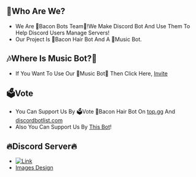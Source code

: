 ## 🤔Who Are We?
 - We Are 🤖Bacon Bots Team🥓!We Make Discord Bot And Use Them To Help Discord Users Manage Servers!
 - Our Project Is 🥓Bacon Hair Bot And A 🎵Music Bot.
## 🎶Where Is Music Bot?🤖
 - If You Want To Use Our 🎵Music Bot🤖 Then Click Here, [Invite](https://discord.com/api/oauth2/authorize?client_id=745913984053411841&permissions=8&redirect_uri=https%3A%2F%2Fdiscord.events.stdlib.com%2Fdiscord%2Fauth%2F&scope=bot)
## 🗳Vote
 - You Can Support Us By 🗳Vote 🥓Bacon Hair Bot On [top.gg](https://top.gg/bot/848572095101272084) And [discordbotlist.com](https://discordbotlist.com/bots/bacon-hair-bot)
 - Also You Can Support Us By [This Bot](https://top.gg/bot/744114885209620492)!
## 🔥Discord Server🔥
 - [![Link](https://cdn.discordapp.com/attachments/879240705262907411/880724865324290068/lol.png)](https://discord.gg/MzyqmKTWNc)
 - [Images Design](https://discord.gg/VjEDtSgk4Q)
